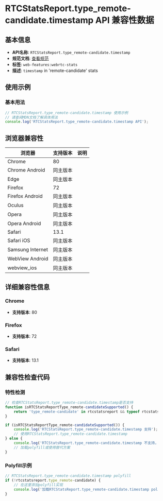 # RTCStatsReport.type_remote-candidate.timestamp API 兼容性数据

## 基本信息

- **API名称**: `RTCStatsReport.type_remote-candidate.timestamp`
- **规范文档**: [查看规范](https://w3c.github.io/webrtc-stats/#dom-rtcstats-timestamp)
- **标签**: `web-features:webrtc-stats`
- **描述**: `timestamp` in 'remote-candidate' stats

## 使用示例

### 基本用法

```javascript
// RTCStatsReport.type_remote-candidate.timestamp 使用示例
// 请查阅MDN文档了解具体用法
console.log('RTCStatsReport.type_remote-candidate.timestamp API');
```

## 浏览器兼容性

| 浏览器 | 支持版本 | 说明 |
|--------|----------|------|
| Chrome | 80 |  |
| Chrome Android | 同主版本 |  |
| Edge | 同主版本 |  |
| Firefox | 72 |  |
| Firefox Android | 同主版本 |  |
| Oculus | 同主版本 |  |
| Opera | 同主版本 |  |
| Opera Android | 同主版本 |  |
| Safari | 13.1 |  |
| Safari iOS | 同主版本 |  |
| Samsung Internet | 同主版本 |  |
| WebView Android | 同主版本 |  |
| webview_ios | 同主版本 |  |

## 详细兼容性信息

### Chrome

- **支持版本**: 80

### Firefox

- **支持版本**: 72

### Safari

- **支持版本**: 13.1

## 兼容性检查代码

### 特性检测

```javascript
// 检查RTCStatsReport.type_remote-candidate.timestamp是否支持
function isRTCStatsReportType_remote-candidateSupported() {
    return 'type_remote-candidate' in rtcstatsreport && typeof rtcstatsreport.type_remote-candidate === 'function';
}

if (isRTCStatsReportType_remote-candidateSupported()) {
    console.log('RTCStatsReport.type_remote-candidate.timestamp 支持');
    // 使用RTCStatsReport.type_remote-candidate.timestamp
} else {
    console.log('RTCStatsReport.type_remote-candidate.timestamp 不支持，需要polyfill');
    // 加载polyfill或使用替代方案
}
```

### Polyfill示例

```javascript
// RTCStatsReport.type_remote-candidate.timestamp polyfill
if (!rtcstatsreport.type_remote-candidate) {
    // 在这里添加polyfill实现
    console.log('加载RTCStatsReport.type_remote-candidate.timestamp polyfill');
}
```

